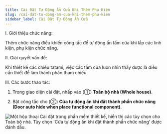 ```yaml
---
title: Cài Đặt Tự Động Ẩn Cửa Khi Thêm Phụ Kiện
slug: /cai-dat-tu-dong-an-cua-khi-them-phu-kien
sidebar_label: Cài Đặt Tự Động Ẩn Cửa
---
```


I. Giới thiệu chức năng:

Thêm chức năng điều khiển công tắc để tự động ẩn tấm cửa khi lắp các linh kiện, phụ kiện chức năng.

II. Giải quyết vấn đề:

Khi thiết kế các chiếu tatami, việc các tấm cửa luôn nhìn thấy được là điều cần thiết để làm thành phần tham chiếu.

III. Các bước thao tác:

1. Trong giao diện cài đặt, nhấp vào (①) **Toàn bộ nhà (Whole house)**.

2. Bật công tắc cho (②) **Cửa tự động ẩn khi đặt thành phần chức năng (Door auto hide when place functional component)**.

![Một hộp thoại Cài đặt trong phần mềm thiết kế, hiển thị các tùy chọn cho Toàn bộ nhà. Tùy chọn 'Cửa tự động ẩn khi đặt thành phần chức năng' được đánh dấu.](https://storage.googleapis.com/jegavn_kb/image_jegavn/452.1.jpg)